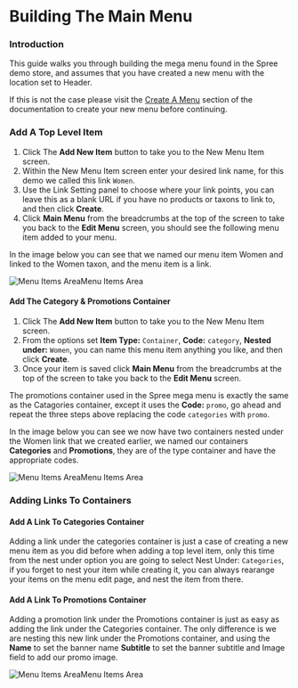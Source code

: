 # Building The Main Menu

### Introduction <a id="introduction"></a>

This guide walks you through building the mega menu found in the Spree demo store, and assumes that you have created a new menu with the location set to Header.

If this is not the case please visit the [Create A Menu](https://app.gitbook.com/@spark-solutions/s/spree-user-documentation/navigation/creating_a_new_menu) section of the documentation to create your new menu before continuing.

### Add A Top Level Item <a id="add-a-top-level-item"></a>

1. Click The **Add New Item** button to take you to the New Menu Item screen.
2. Within the New Menu Item screen enter your desired link name, for this demo we called this link `Women`.
3. Use the Link Setting panel to choose where your link points, you can leave this as a blank URL if you have no products or taxons to link to, and then click **Create**.
4. Click **Main Menu** from the breadcrumbs at the top of the screen to take you back to the **Edit Menu** screen, you should see the following menu item added to your menu.

In the image below you can see that we named our menu item Women and linked to the Women taxon, and the menu item is a link.

![Menu Items Area](https://guides.spreecommerce.org/static/d7f4f5a2ef4ba07fb273f7510c3f4e05/03ffe/women.jpg)Menu Items Area

#### Add The Category & Promotions Container <a id="add-the-category-promotions-container"></a>

1. Click The **Add New Item** button to take you to the New Menu Item screen.
2. From the options set **Item Type:** `Container`, **Code:** `category`, **Nested under:** `Women`, you can name this menu item anything you like, and then click **Create**.
3. Once your item is saved click **Main Menu** from the breadcrumbs at the top of the screen to take you back to the **Edit Menu** screen.

The promotions container used in the Spree mega menu is exactly the same as the Catagories container, except it uses the **Code:** `promo`, go ahead and repeat the three steps above replacing the code `categories` with `promo`.

In the image below you can see we now have two containers nested under the Women link that we created earlier, we named our containers **Categories** and **Promotions**, they are of the type container and have the appropriate codes.

![Menu Items Area](https://guides.spreecommerce.org/static/a631fec492a16ae107705da49316d956/03ffe/categories.jpg)Menu Items Area

### Adding Links To Containers <a id="adding-links-to-containers"></a>

#### Add A Link To Categories Container <a id="add-a-link-to-categories-container"></a>

Adding a link under the categories container is just a case of creating a new menu item as you did before when adding a top level item, only this time from the nest under option you are going to select Nest Under: `Categories`, if you forget to nest your item while creating it, you can always rearange your items on the menu edit page, and nest the item from there.

#### Add A Link To Promotions Container <a id="add-a-link-to-promotions-container"></a>

Adding a promotion link under the Promotions container is just as easy as adding the link under the Categories container. The only difference is we are nesting this new link under the Promotions container, and using the **Name** to set the banner name **Subtitle** to set the banner subtitle and Image field to add our promo image.

![Menu Items Area](https://guides.spreecommerce.org/static/491043139ad0dcb9efc2010d1064598f/03ffe/links_added.jpg)Menu Items Area

